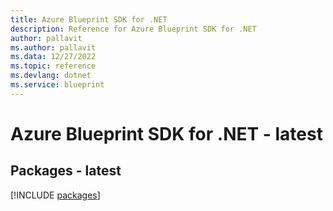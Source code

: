 ```yaml
---
title: Azure Blueprint SDK for .NET
description: Reference for Azure Blueprint SDK for .NET
author: pallavit
ms.author: pallavit
ms.data: 12/27/2022
ms.topic: reference
ms.devlang: dotnet
ms.service: blueprint
---
```

# Azure Blueprint SDK for .NET - latest
## Packages - latest
[!INCLUDE [packages](blueprint-index.md)]